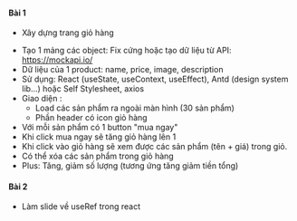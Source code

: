 #### Bài 1

- Xây dựng trang giỏ hàng 
+ Tạo 1 mảng các object: Fix cứng hoặc tạo dữ liệu từ API: https://mockapi.io/
+ Dữ liệu của 1 product: name, price, image, description
+ Sử dụng: React (useState, useContext, useEffect), Antd (design system lib...) hoặc Self Stylesheet, axios
+ Giao diện :
  + Load các sản phẩm ra ngoài màn hình (30 sản phẩm)
  + Phần header có icon giỏ hàng
+ Với mỗi sản phẩm có 1 button "mua ngay"
+ Khi click mua ngay sẽ tăng giỏ hàng lên 1
+ Khi click vào giỏ hàng sẽ xem được các sản phẩm (tên + giá) trong giỏ.
+ Có thể xóa các sản phẩm trong giỏ hàng
+ Plus: Tăng, giảm số lượng (tương ứng tăng giảm tiền tổng)

#### Bài 2

- Làm slide về useRef trong react